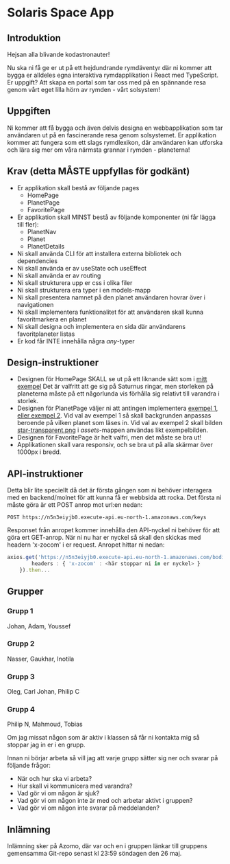 # Solaris Space App

## Introduktion
Hejsan alla blivande kodastronauter!

Nu ska ni få ge er ut på ett hejdundrande rymdäventyr där ni kommer att bygga er alldeles egna interaktiva rymdapplikation i React med TypeScript. Er uppgift? Att skapa en portal som tar oss med på en spännande resa genom vårt eget lilla hörn av rymden - vårt solsystem!

## Uppgiften
Ni kommer att få bygga och även delvis designa en webbapplikation som tar användaren ut på en fascinerande resa genom solsystemet. Er applikation kommer att fungera som ett slags rymdlexikon, där användaren kan utforska och lära sig mer om våra närmsta grannar i rymden - planeterna!

## Krav (detta MÅSTE uppfyllas för godkänt)
- Er applikation skall bestå av följande pages
    - HomePage
    - PlanetPage
    - FavoritePage
- Er applikation skall MINST bestå av följande komponenter (ni får lägga till fler):
    - PlanetNav
    - Planet
    - PlanetDetails
- Ni skall använda CLI för att installera externa bibliotek och dependencies
- Ni skall använda er av useState och useEffect
- Ni skall använda er av routing
- Ni skall strukturera upp er css i olika filer
- Ni skall strukturera era typer i en models-mapp
- Ni skall presentera namnet på den planet användaren hovrar över i navigationen
- Ni skall implementera funktionalitet för att användaren skall kunna favoritmarkera en planet
- Ni skall designa och implementera en sida där användarens favoritplaneter listas
- Er kod får INTE innehålla några *any*-typer

## Design-instruktioner
- Designen för HomePage SKALL se ut på ett liknande sätt som i [mitt exempel](./assets/home-page-template.png) Det är valfritt att ge sig på Saturnus ringar, men storleken på planeterna måste på ett någorlunda vis förhålla sig relativt till varandra i storlek.
- Designen för PlanetPage väljer ni att antingen implementera [exempel 1](./assets/planet-page-example1.png), [eller exempel 2](./assets/planet-page-example2.png). Vid val av exempel 1 så skall backgrunden anpassas beroende på vilken planet som läses in. Vid val av exempel 2 skall bilden [star-transparent.png](./assets/star-transparent.png) i *assets*-mappen användas likt exempelbilden.
- Designen för FavoritePage är helt valfri, men det måste se bra ut!
- Applikationen skall vara responsiv, och se bra ut på alla skärmar över 1000px i bredd.

## API-instruktioner
Detta blir lite speciellt då det är första gången som ni behöver interagera med en backend/molnet för att kunna få er webbsida att rocka. Det första ni måste göra är ett POST anrop mot url:en nedan:

```
POST https://n5n3eiyjb0.execute-api.eu-north-1.amazonaws.com/keys
```

Responset från anropet kommer innehålla den API-nyckel ni behöver för att göra ert GET-anrop. När ni nu har er nyckel så skall den skickas med headern 'x-zocom' i er request. Anropet hittar ni nedan:

```typescript
axios.get('https://n5n3eiyjb0.execute-api.eu-north-1.amazonaws.com/bodies', {
        headers : { 'x-zocom' : <här stoppar ni in er nyckel> }
    }).then...
```

## Grupper
### Grupp 1
Johan, Adam, Youssef

### Grupp 2
Nasser, Gaukhar, Inotila

### Grupp 3
Oleg, Carl Johan, Philip C

### Grupp 4
Philip N, Mahmoud, Tobias

Om jag missat någon som är aktiv i klassen så får ni kontakta mig så stoppar jag in er i en grupp.

Innan ni börjar arbeta så vill jag att varje grupp sätter sig ner och svarar på följande frågor:
- När och hur ska vi arbeta?
- Hur skall vi kommunicera med varandra?
- Vad gör vi om någon är sjuk?
- Vad gör vi om någon inte är med och arbetar aktivt i gruppen?
- Vad gör vi om någon inte svarar på meddelanden?

## Inlämning
Inlämning sker på Azomo, där var och en i gruppen länkar till gruppens gemensamma Git-repo senast kl 23:59 söndagen den 26 maj.





